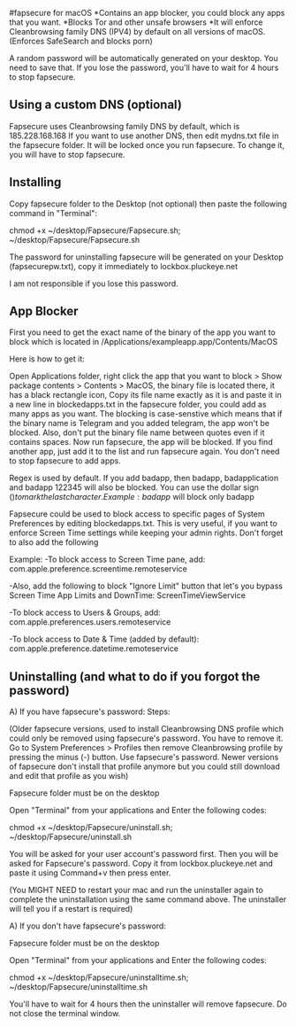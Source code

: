#fapsecure for macOS
*Contains an app blocker, you could block any apps that you want.
*Blocks Tor and other unsafe browsers
*It will enforce Cleanbrowsing family DNS (IPV4) by default on all versions of macOS. (Enforces SafeSearch and blocks porn)

A random password will be automatically generated on your desktop. You need to save that. If you lose the password, you'll have to wait for 4 hours to stop fapsecure.

Using a custom DNS (optional)
---------------------------
Fapsecure uses Cleanbrowsing family DNS by default, which is 185.228.168.168
If you want to use another DNS, then edit mydns.txt file in the fapsecure folder. It will be locked once you run fapsecure. To change it, you will have to stop fapsecure.

Installing
----------
Copy fapsecure folder to the Desktop (not optional) then paste the following command in "Terminal":

chmod +x ~/desktop/Fapsecure/Fapsecure.sh; ~/desktop/Fapsecure/Fapsecure.sh


The password for uninstalling fapsecure will be generated on your Desktop (fapsecurepw.txt), copy it immediately to lockbox.pluckeye.net

I am not responsible if you lose this password.

App Blocker
-----------
First you need to get the exact name of the binary of the app you want to block which is located in /Applications/exampleapp.app/Contents/MacOS

Here is how to get it:

Open Applications folder, right click the app that you want to block > Show package contents > Contents > MacOS, the binary file is located there, it has a black rectangle icon, Copy its file name exactly as it is and paste it in a new line in blockedapps.txt in the fapsecure folder, you could add as many apps as you want. The blocking is case-senstive which means that if the binary name is Telegram and you added telegram, the app won't be blocked. Also, don't put the binary file name between quotes even if it contains spaces.
Now run fapsecure, the app will be blocked. If you find another app, just add it to the list and run fapsecure again. You don't need to stop fapsecure to add apps.

Regex is used by default. If you add badapp, then badapp, badapplication and badapp 122345 will also be blocked. You can use the dollar sign ($) to mark the last character. Example: badapp$ will block only badapp

Fapsecure could be used to block access to specific pages of System Preferences by editing blockedapps.txt. This is very useful, if you want to enforce Screen Time settings while keeping your admin rights. Don't forget to also add the following 

Example:
-To block access to Screen Time pane, add:
com.apple.preference.screentime.remoteservice

-Also, add the following to block "Ignore Limit" button that let's you bypass Screen Time App Limits and DownTime:
ScreenTimeViewService

-To block access to Users & Groups, add:
com.apple.preferences.users.remoteservice

-To block access to Date & Time (added by default):
com.apple.preference.datetime.remoteservice

Uninstalling (and what to do if you forgot the password)
------------
A) If you have fapsecure's password:
Steps:

(Older fapsecure versions, used to install Cleanbrowsing DNS profile which could only be removed using fapsecure's password. You have to remove it. Go to System Preferences > Profiles then remove Cleanbrowsing profile by pressing the minus (-) button. Use fapsecure's password. Newer versions of fapsecure don't install that profile anymore but you could still download and edit that profile as you wish)


Fapsecure folder must be on the desktop

Open "Terminal" from your applications and Enter the following codes:

chmod +x ~/desktop/Fapsecure/uninstall.sh; ~/desktop/Fapsecure/uninstall.sh


You will be asked for your user account's password first. 
Then you will be asked for Fapsecure's password. Copy it from lockbox.pluckeye.net and paste it using Command+v then press enter.

(You MIGHT NEED to restart your mac and run the uninstaller again to complete the uninstallation using the same command above. The uninstaller will tell you if a restart is required)

A) If you don't have fapsecure's password:


Fapsecure folder must be on the desktop

Open "Terminal" from your applications and Enter the following codes:

chmod +x ~/desktop/Fapsecure/uninstalltime.sh; ~/desktop/Fapsecure/uninstalltime.sh

You'll have to wait for 4 hours then the uninstaller will remove fapsecure. Do not close the terminal window.


